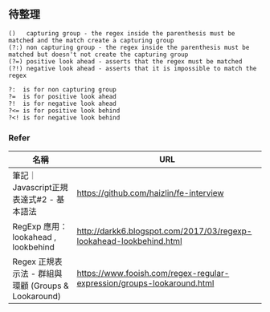 
## 待整理

```
()   capturing group - the regex inside the parenthesis must be matched and the match create a capturing group
(?:) non capturing group - the regex inside the parenthesis must be matched but doesn't not create the capturing group
(?=) positive look ahead - asserts that the regex must be matched
(?!) negative look ahead - asserts that it is impossible to match the regex
```

```
?:  is for non capturing group
?=  is for positive look ahead
?!  is for negative look ahead
?<= is for positive look behind
?<! is for negative look behind
```

### Refer
|名稱|URL|
|--|--|
|筆記｜Javascript正規表達式#2 - 基本語法|https://github.com/haizlin/fe-interview|
|RegExp 應用： lookahead , lookbehind|http://darkk6.blogspot.com/2017/03/regexp-lookahead-lookbehind.html|
|Regex 正規表示法 - 群組與環顧 (Groups & Lookaround)|https://www.fooish.com/regex-regular-expression/groups-lookaround.html|
